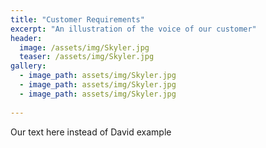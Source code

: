 ```yaml
---
title: "Customer Requirements"
excerpt: "An illustration of the voice of our customer"
header:
  image: /assets/img/Skyler.jpg
  teaser: /assets/img/Skyler.jpg
gallery:
  - image_path: assets/img/Skyler.jpg
  - image_path: assets/img/Skyler.jpg
  - image_path: assets/img/Skyler.jpg
   
---
```


Our text here instead of David example
